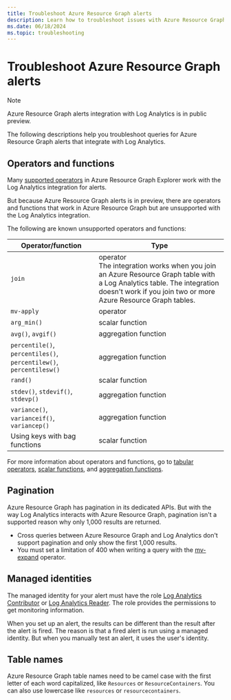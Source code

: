 ```yaml
---
title: Troubleshoot Azure Resource Graph alerts
description: Learn how to troubleshoot issues with Azure Resource Graph alerts integration with Log Analytics.
ms.date: 06/18/2024
ms.topic: troubleshooting
---
```


# Troubleshoot Azure Resource Graph alerts

> [!NOTE]
> Azure Resource Graph alerts integration with Log Analytics is in public preview.

The following descriptions help you troubleshoot queries for Azure Resource Graph alerts that integrate with Log Analytics.

## Operators and functions

Many [supported operators](../concepts/query-language.md#supported-kql-language-elements) in Azure Resource Graph Explorer work with the Log Analytics integration for alerts.

But because Azure Resource Graph alerts is in preview, there are operators and functions that work in Azure Resource Graph but are unsupported with the Log Analytics integration.

The following are known unsupported operators and functions:

| Operator/function | Type |
| ---- | ---- |
| `join` | operator <br/>The integration works when you join an Azure Resource Graph table with a Log Analytics table. The integration doesn't work if you join two or more Azure Resource Graph tables. |
| `mv-apply` | operator |
| `arg_min()` | scalar function |
| `avg()`, `avgif()` | aggregation function |
| `percentile()`, `percentiles()`, `percentilew()`, `percentilesw()` | aggregation function |
| `rand()` | scalar function |
| `stdev()`, `stdevif()`, `stdevp()` | aggregation function |
| `variance()`, `varianceif()`, `variancep()` | aggregation function |
| Using keys with bag functions | scalar function |

For more information about operators and functions, go to [tabular operators](/azure/data-explorer/kusto/query/queries), [scalar functions](/azure/data-explorer/kusto/query/scalarfunctions), and [aggregation functions](/azure/data-explorer/kusto/query/aggregation-functions).

## Pagination

Azure Resource Graph has pagination in its dedicated APIs. But with the way Log Analytics interacts with Azure Resource Graph, pagination isn't a supported reason why only 1,000 results are returned.

- Cross queries between Azure Resource Graph and Log Analytics don't support pagination and only show the first 1,000 results.
- You must set a limitation of 400 when writing a query with the [mv-expand](../concepts/query-language.md#supported-tabulartop-level-operators) operator.


## Managed identities

The managed identity for your alert must have the role [Log Analytics Contributor](../../../role-based-access-control/built-in-roles.md#log-analytics-contributor) or [Log Analytics Reader](../../../role-based-access-control/built-in-roles.md#log-analytics-reader). The role provides the permissions to get monitoring information.

When you set up an alert, the results can be different than the result after the alert is fired. The reason is that a fired alert is run using a managed identity. But when you manually test an alert, it uses the user's identity.

## Table names

Azure Resource Graph table names need to be camel case with the first letter of each word capitalized, like `Resources` or `ResourceContainers`. You can also use lowercase like `resources` or `resourcecontainers`.
